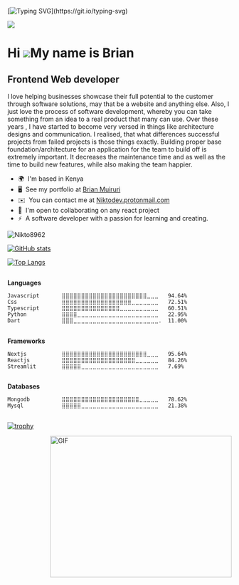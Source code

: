 [![Typing SVG](https://readme-typing-svg.herokuapp.com/?lines=Hello+Human+...)](https://git.io/typing-svg)

![](https://komarev.com/ghpvc/?username=Nikto8962&style=for-the-badge)

##
Hi ![](https://user-images.githubusercontent.com/18350557/176309783-0785949b-9127-417c-8b55-ab5a4333674e.gif)My name is Brian
=============================================================================================================================

Frontend Web developer
----------------------

I love helping businesses showcase their full potential to the customer through software solutions, may that be a website and anything else. Also, I just love the process of software development, whereby you can take something from an idea to a real product that many can use. Over these years , I have started to become very versed in things like architecture designs and communication. I realised, that what differences successful projects from failed projects is those things exactly. Building proper base foundation/architecture for an application for the team to build off is extremely important. It decreases the maintenance time and as well as the time to build new features, while also making the team happier.

*   🌍  I'm based in Kenya
*   🖥️  See my portfolio at [Brian Muiruri](http://brian-muiruri.vercel.app)
*   ✉️  You can contact me at [Niktodev.protonmail.com](mailto:Niktodev.protonmail.com)
*   🤝  I'm open to collaborating on any react project
*   ⚡  A software developer with a passion for learning and creating.
<img align="center" src="https://github-readme-streak-stats.herokuapp.com/?user=Nikto8962" alt="Nikto8962" />

<p align="center">
  
[![GitHub stats](https://github-readme-stats.anuraghazra1.vercel.app/api?username=Nikto8962&theme=dark&count_private=true&include_all_commits=true&show_icons=true)](https://github.com/Nikto8962)

[![Top Langs](https://github-readme-stats.vercel.app/api/top-langs/?username=Nikto8962&layout=compact&theme=dark)](https://github.com/anuraghazra/github-readme-stats)

</p>

##

**Languages**

```text
Javascript       ⣿⣿⣿⣿⣿⣿⣿⣿⣿⣿⣿⣿⣿⣿⣿⣿⣿⣿⣿⣿⣿⣿⣀⣀⣀   94.64%
Css              ⣿⣿⣿⣿⣿⣿⣿⣿⣿⣿⣿⣿⣿⣿⣿⣿⣿⣿⣀⣀⣀⣀⣀⣀⣀   72.51%
Typescript       ⣿⣿⣿⣿⣿⣿⣿⣿⣿⣿⣿⣿⣿⣿⣿⣀⣀⣀⣀⣀⣀⣀⣀⣀⣀   60.51%
Python           ⣿⣿⣿⣿⣀⣀⣀⣀⣀⣀⣀⣀⣀⣀⣀⣀⣀⣀⣀⣀⣀⣀⣀⣀⣀   22.95%
Dart             ⣿⣿⣿⣀⣀⣀⣀⣀⣀⣀⣀⣀⣀⣀⣀⣀⣀⣀⣀⣀⣀⣀⣀⣀⣀.  11.00%

```

##

**Frameworks**

```text
Nextjs           ⣿⣿⣿⣿⣿⣿⣿⣿⣿⣿⣿⣿⣿⣿⣿⣿⣿⣿⣿⣿⣿⣿⣀⣀⣀   95.64%
Reactjs          ⣿⣿⣿⣿⣿⣿⣿⣿⣿⣿⣿⣿⣿⣿⣿⣿⣿⣿⣿⣀⣀⣀⣀⣀⣀   84.26%
Streamlit        ⣿⣿⣿⣿⣿⣀⣀⣀⣀⣀⣀⣀⣀⣀⣀⣀⣀⣀⣀⣀⣀⣀⣀⣀⣀   7.69%
```

##

**Databases**

```text
Mongodb          ⣿⣿⣿⣿⣿⣿⣿⣿⣿⣿⣿⣿⣿⣿⣿⣿⣿⣿⣿⣿⣀⣀⣀⣀⣀   78.62%
Mysql            ⣿⣿⣿⣿⣿⣀⣀⣀⣀⣀⣀⣀⣀⣀⣀⣀⣀⣀⣀⣀⣀⣀⣀⣀⣀   21.38%
```

##

[![trophy](https://github-profile-trophy.vercel.app/?username=Nikto8962&theme=dark)](https://github.com/ryo-ma/github-profile-trophy)

<img align="right" alt="GIF" src="https://github.com/Gapur/Gapur/blob/master/coding.gif?raw=true" width="408" height="318" />
